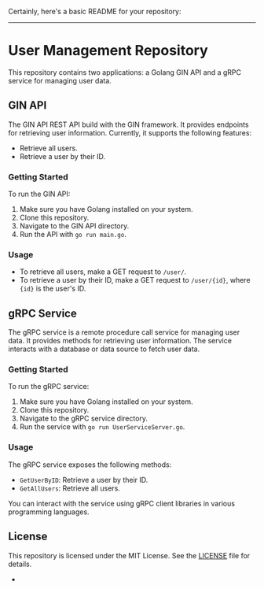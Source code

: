 Certainly, here's a basic README for your repository:

---

# User Management Repository

This repository contains two applications: a Golang GIN API and a gRPC service for managing user data.

## GIN API

The GIN API REST API build with the GIN framework. It provides endpoints for retrieving user information. Currently, it supports the following features:

- Retrieve all users.
- Retrieve a user by their ID.

### Getting Started

To run the GIN API:

1. Make sure you have Golang installed on your system.
2. Clone this repository.
3. Navigate to the GIN API directory.
4. Run the API with `go run main.go`.

### Usage

- To retrieve all users, make a GET request to `/user/`.
- To retrieve a user by their ID, make a GET request to `/user/{id}`, where `{id}` is the user's ID.

## gRPC Service

The gRPC service is a remote procedure call service for managing user data. It provides methods for retrieving user information. The service interacts with a database or data source to fetch user data.

### Getting Started

To run the gRPC service:

1. Make sure you have Golang installed on your system.
2. Clone this repository.
3. Navigate to the gRPC service directory.
4. Run the service with `go run UserServiceServer.go`.

### Usage

The gRPC service exposes the following methods:

- `GetUserByID`: Retrieve a user by their ID.
- `GetAllUsers`: Retrieve all users.

You can interact with the service using gRPC client libraries in various programming languages.


## License

This repository is licensed under the MIT License. See the [LICENSE](LICENSE) file for details.

-